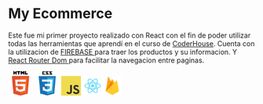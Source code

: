 <h1>My Ecommerce</h1>

Este fue mi primer proyecto realizado con React con el fin de poder utilizar todas las herramientas que aprendí en el curso de <a href='https://www.coderhouse.com/online/reactjs'>CoderHouse</a>. Cuenta con la utilizacion de <a href='https://firebase.google.com/'>  FIREBASE  </a> para traer los productos y su informacion. Y <a href='https://reactrouter.com/'>  React Router Dom </a> para facilitar la navegacion entre paginas. 


<img src="https://raw.githubusercontent.com/github/explore/80688e429a7d4ef2fca1e82350fe8e3517d3494d/topics/html/html.png" alt="HTML Logo" width="50" height="50"/> <img src="https://raw.githubusercontent.com/github/explore/80688e429a7d4ef2fca1e82350fe8e3517d3494d/topics/css/css.png" alt="CSS Logo" width="50" height="50"/> <img src="https://raw.githubusercontent.com/github/explore/80688e429a7d4ef2fca1e82350fe8e3517d3494d/topics/javascript/javascript.png" alt="JavaScript Logo" width="40" height="40"/> <img src="https://raw.githubusercontent.com/github/explore/80688e429a7d4ef2fca1e82350fe8e3517d3494d/topics/react/react.png" alt="React Logo" width="40" height="40"/><img src="https://raw.githubusercontent.com/github/explore/80688e429a7d4ef2fca1e82350fe8e3517d3494d/topics/firebase/firebase.png" alt="Firebase Logo" width="40" height="40"/>









